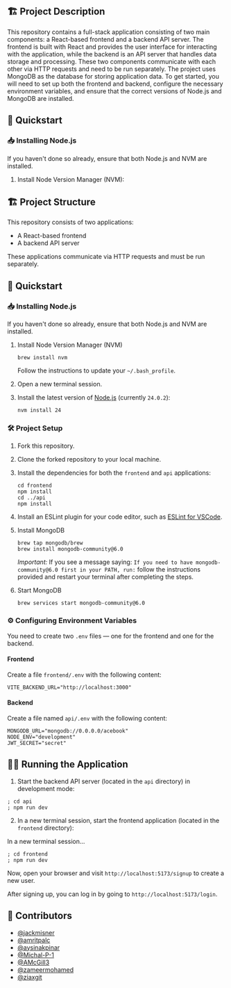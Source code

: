 ## 🏗️ Project Description

This repository contains a full-stack application consisting of two main components: a React-based frontend and a backend API server. The frontend is built with React and provides the user interface for interacting with the application, while the backend is an API server that handles data storage and processing. These two components communicate with each other via HTTP requests and need to be run separately. The project uses MongoDB as the database for storing application data. To get started, you will need to set up both the frontend and backend, configure the necessary environment variables, and ensure that the correct versions of Node.js and MongoDB are installed.

## 🚀 Quickstart

### 📥 Installing Node.js

If you haven't done so already, ensure that both Node.js and NVM are installed.

1. Install Node Version Manager (NVM):

## 🏗️ Project Structure

This repository consists of two applications:

- A React-based frontend
- A backend API server

These applications communicate via HTTP requests and must be run separately.

## 🚀 Quickstart

### 📥 Installing Node.js

If you haven't done so already, ensure that both Node.js and NVM are installed.

1. Install Node Version Manager (NVM)
   ```
   brew install nvm
   ```
   Follow the instructions to update your `~/.bash_profile`.

2. Open a new terminal session.
3. Install the latest version of [Node.js](https://nodejs.org/en/) (currently `24.0.2`):

   ```
   nvm install 24
   ```

### 🛠️ Project Setup

1. Fork this repository.
2. Clone the forked repository to your local machine.
3. Install the dependencies for both the `frontend` and `api` applications:
   ```
   cd frontend
   npm install
   cd ../api
   npm install
   ```
4. Install an ESLint plugin for your code editor, such as 
   [ESLint for VSCode](https://marketplace.visualstudio.com/items?itemName=dbaeumer.vscode-eslint).
6. Install MongoDB

   ```
   brew tap mongodb/brew
   brew install mongodb-community@6.0
   ```

   _Important:_ If you see a message saying:
   `If you need to have mongodb-community@6.0 first in your PATH, run:`
   follow the instructions provided and restart your terminal after completing the steps.
6. Start MongoDB

   ```
   brew services start mongodb-community@6.0
   ```

### ⚙️ Configuring Environment Variables

You need to create two `.env` files — one for the frontend and one for the backend.

#### Frontend

Create a file `frontend/.env` with the following content:

```
VITE_BACKEND_URL="http://localhost:3000"
```

#### Backend

Create a file named `api/.env` with the following content:

```
MONGODB_URL="mongodb://0.0.0.0/acebook"
NODE_ENV="development"
JWT_SECRET="secret"
```

## 🏃‍♂️ Running the Application

1. Start the backend API server (located in the `api` directory) in development mode:

```
; cd api
; npm run dev
```

2. In a new terminal session, start the frontend application (located in the `frontend` directory):

In a new terminal session...

```
; cd frontend
; npm run dev
```

Now, open your browser and visit `http://localhost:5173/signup` to create a new user.

After signing up, you can log in by going to `http://localhost:5173/login`.

## 👥 Contributors

- [@jackmisner](https://github.com/jackmisner)
- [@amritpalc](https://github.com/AmritpalC)
- [@aysinakpinar](https://github.com/aysinakpinar)
- [@Michal-P-1](https://github.com/Michal-P-1)
- [@AMcGill3](https://github.com/AMcGill3)
- [@zameermohamed](https://github.com/zameermohamed)
- [@ziaxgit](https://github.com/ziaxgit)
